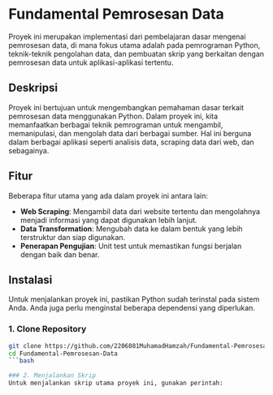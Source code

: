 # Fundamental Pemrosesan Data

Proyek ini merupakan implementasi dari pembelajaran dasar mengenai pemrosesan data, di mana fokus utama adalah pada pemrograman Python, teknik-teknik pengolahan data, dan pembuatan skrip yang berkaitan dengan pemrosesan data untuk aplikasi-aplikasi tertentu.

## Deskripsi

Proyek ini bertujuan untuk mengembangkan pemahaman dasar terkait pemrosesan data menggunakan Python. Dalam proyek ini, kita memanfaatkan berbagai teknik pemrograman untuk mengambil, memanipulasi, dan mengolah data dari berbagai sumber. Hal ini berguna dalam berbagai aplikasi seperti analisis data, scraping data dari web, dan sebagainya.

## Fitur

Beberapa fitur utama yang ada dalam proyek ini antara lain:
- **Web Scraping**: Mengambil data dari website tertentu dan mengolahnya menjadi informasi yang dapat digunakan lebih lanjut.
- **Data Transformation**: Mengubah data ke dalam bentuk yang lebih terstruktur dan siap digunakan.
- **Penerapan Pengujian**: Unit test untuk memastikan fungsi berjalan dengan baik dan benar.

## Instalasi

Untuk menjalankan proyek ini, pastikan Python sudah terinstal pada sistem Anda. Anda juga perlu menginstal beberapa dependensi yang diperlukan.

### 1. Clone Repository

```bash
git clone https://github.com/2206081MuhamadHamzah/Fundamental-Pemrosesan-Data.git
cd Fundamental-Pemrosesan-Data
```bash

### 2. Menjalankan Skrip
Untuk menjalankan skrip utama proyek ini, gunakan perintah:


